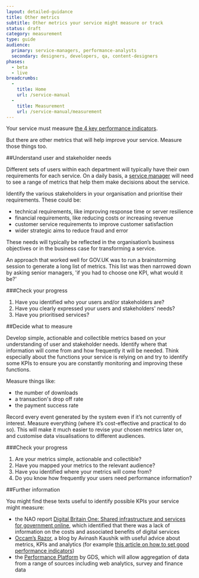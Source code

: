 ```yaml
---
layout: detailed-guidance
title: Other metrics
subtitle: Other metrics your service might measure or track
status: draft
category: measurement
type: guide
audience:
  primary: service-managers, performance-analysts
  secondary: designers, developers, qa, content-designers
phases:
  - beta
  - live
breadcrumbs:
  -
    title: Home
    url: /service-manual
  -
    title: Measurement
    url: /service-manual/measurement
---
```


Your service must measure [the 4 key performance indicators](/service-manual/measurement/index.html).

But there are other metrics that will help improve your service. Measure those things too.

##Understand user and stakeholder needs

Different sets of users within each department will typically have their own requirements for each service. On a daily basis, a [service manager](/service-manual/the-team/service-manager.html) will need to see a range of metrics that help them make decisions about the service.

Identify the various stakeholders in your organisation and prioritise their requirements. These could be:

* technical requirements, like improving response time or server resilience
* financial requirements, like reducing costs or increasing revenue
* customer service requirements to improve customer satisfaction
* wider strategic aims to reduce fraud and error


These needs will typically be reflected in the organisation’s business objectives or in the business case for transforming a service.

An approach that worked well for GOV.UK was to run a brainstorming session to generate a long list of metrics. This list was then narrowed down by asking senior managers, 'if you had to choose one KPI, what would it be?'

###Check your progress

1. Have you identified who your users and/or stakeholders are?
2. Have you clearly expressed your users and stakeholders' needs?
3. Have you prioritised services?

##Decide what to measure

Develop simple, actionable and collectible metrics based on your understanding of user and stakeholder needs. Identify where that information will come from and how frequently it will be needed. Think especially about the functions your service is relying on and try to identify some KPIs to ensure you are constantly monitoring and improving these functions.

Measure things like:

* the number of downloads
* a transaction's drop off rate
* the payment success rate

Record every event generated by the system even if it’s not currently of interest. Measure everything (where it’s cost-effective and practical to do so). This will make it much easier to revise your chosen metrics later on, and customise data visualisations to different audiences.

###Check your progress

1. Are your metrics simple, actionable and collectible?
2. Have you mapped your metrics to the relevant audience?
3. Have you identified where your metrics will come from?
4. Do you know how frequently your users need performance information?

##Further information

You might find these texts useful to identify possible KPIs your service might measure:

* the NAO report [Digital Britain One: Shared infrastructure and services for government online](http://www.nao.org.uk/report/digital-britain-one-shared-infrastructure-and-services-for-government-online/), which identified that there was a lack of information on the costs and associated benefits of digital services
* [Occam’s Razor](http://www.kaushik.net/avinash/), a blog by Avinash Kaushik with useful advice about metrics, KPIs and analytics (for example [this article on how to set good performance indicators](http://www.kaushik.net/avinash/rules-choosing-web-analytics-key-performance-indicators/))
* the [Performance Platform](https://www.gov.uk/performance) by GDS, which will allow aggregation of data from a range of sources including web analytics, survey and finance data

